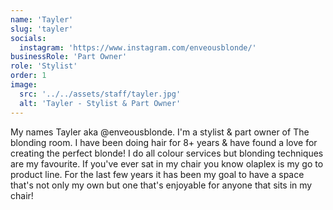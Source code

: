```yaml
---
name: 'Tayler'
slug: 'tayler'
socials:
  instagram: 'https://www.instagram.com/enveousblonde/'
businessRole: 'Part Owner'
role: 'Stylist'
order: 1
image:
  src: '../../assets/staff/tayler.jpg'
  alt: 'Tayler - Stylist & Part Owner'
---
```


My names Tayler aka @enveousblonde. I'm a stylist & part owner of The blonding room. I have been doing hair for 8+ years & have found a love for creating the perfect blonde! I do all colour services but blonding techniques are my favourite. If you've ever sat in my chair you know olaplex is my go to product line. For the last few years it has been my goal to have a space that's not only my own but one that's enjoyable for anyone that sits in my chair!
